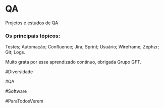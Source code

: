 # QA
Projetos e estudos de QA

### Os principais tópicos:

Testes;
Automação;
Confluence;
Jira;
Sprint;
Usuário;
Wireframe;
Zephzr;
Git;
Logs.

Muito grata por esse aprendizado continuo, obrigada Grupo GFT.



#Diversidade

#QA

#Software

#ParaTodosVerem

